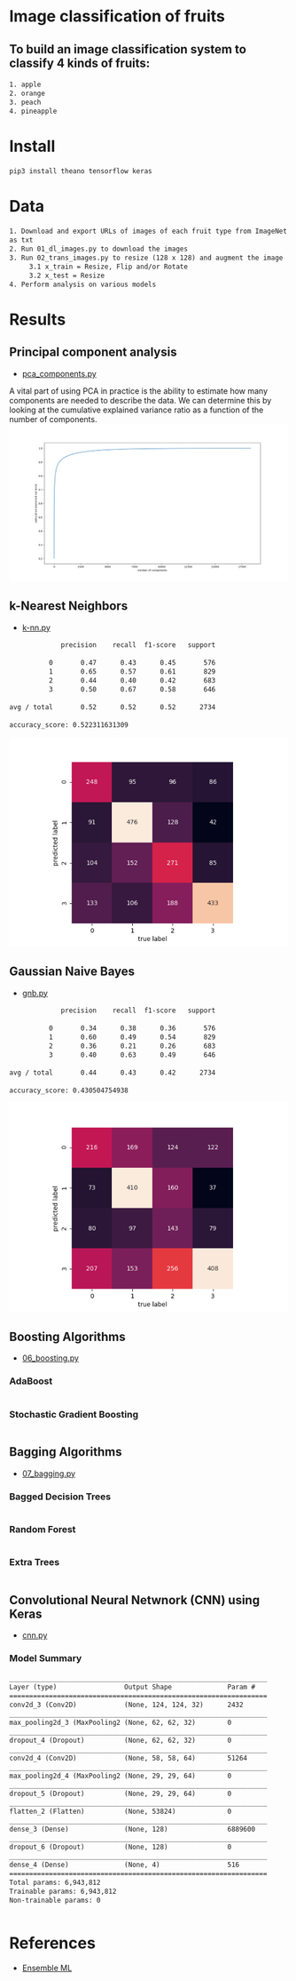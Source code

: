 # Image classification of fruits

## To build an image classification system to classify 4 kinds of fruits: 
~~~
1. apple
2. orange
3. peach
4. pineapple
~~~

# Install
~~~
pip3 install theano tensorflow keras
~~~

# Data
~~~
1. Download and export URLs of images of each fruit type from ImageNet as txt
2. Run 01_dl_images.py to download the images
3. Run 02_trans_images.py to resize (128 x 128) and augment the image 
     3.1 x_train = Resize, Flip and/or Rotate
     3.2 x_test = Resize
4. Perform analysis on various models
~~~

# Results

## Principal component analysis 
* [pca_components.py](pca_components.py)

A vital part of using PCA in practice is the ability to estimate how many components are needed to describe the data. We can determine this by looking at the cumulative explained variance ratio as a function of the number of components.
![pca](results/pca/pca.png)

## k-Nearest Neighbors
* [k-nn.py](k-nn.py)
~~~
             precision    recall  f1-score   support

          0       0.47      0.43      0.45       576
          1       0.65      0.57      0.61       829
          2       0.44      0.40      0.42       683
          3       0.50      0.67      0.58       646

avg / total       0.52      0.52      0.52      2734

accuracy_score: 0.522311631309
~~~
![Confusion Matrix](results/knn/knn_confusion.png)

## Gaussian Naive Bayes
* [gnb.py](gnb.py)
~~~
             precision    recall  f1-score   support

          0       0.34      0.38      0.36       576
          1       0.60      0.49      0.54       829
          2       0.36      0.21      0.26       683
          3       0.40      0.63      0.49       646

avg / total       0.44      0.43      0.42      2734

accuracy_score: 0.430504754938
~~~
![Confusion Matrix](results/gnb/gnb_confusion.png)

## Boosting Algorithms
* [06_boosting.py](06_boosting.py)
### AdaBoost
~~~
~~~

### Stochastic Gradient Boosting
~~~
~~~

## Bagging Algorithms
* [07_bagging.py](07_bagging.py)
### Bagged Decision Trees
~~~
~~~

### Random Forest
~~~
~~~

### Extra Trees
~~~
~~~

## Convolutional Neural Netwnork (CNN) using Keras
* [cnn.py](cnn.py)
### Model Summary
~~~
_________________________________________________________________
Layer (type)                 Output Shape              Param #
=================================================================
conv2d_3 (Conv2D)            (None, 124, 124, 32)      2432
_________________________________________________________________
max_pooling2d_3 (MaxPooling2 (None, 62, 62, 32)        0
_________________________________________________________________
dropout_4 (Dropout)          (None, 62, 62, 32)        0
_________________________________________________________________
conv2d_4 (Conv2D)            (None, 58, 58, 64)        51264
_________________________________________________________________
max_pooling2d_4 (MaxPooling2 (None, 29, 29, 64)        0
_________________________________________________________________
dropout_5 (Dropout)          (None, 29, 29, 64)        0
_________________________________________________________________
flatten_2 (Flatten)          (None, 53824)             0
_________________________________________________________________
dense_3 (Dense)              (None, 128)               6889600
_________________________________________________________________
dropout_6 (Dropout)          (None, 128)               0
_________________________________________________________________
dense_4 (Dense)              (None, 4)                 516
=================================================================
Total params: 6,943,812
Trainable params: 6,943,812
Non-trainable params: 0
~~~

~~~
~~~

# References
* [Ensemble ML](https://machinelearningmastery.com/ensemble-machine-learning-algorithms-python-scikit-learn/)


